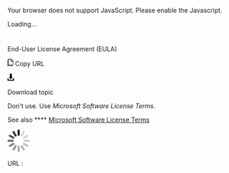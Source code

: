 Your browser does not support JavaScript. Please enable the Javascript.

Loading...

# 

End-User License Agreement (EULA)

![Copy URL](end-user-license-agreement-eula_files/Copy.png)
Copy URL

![Download](end-user-license-agreement-eula_files/Download.png)

Download topic

Don't use. Use *Microsoft Software License Terms*.

See also **** [Microsoft Software License Terms](https://worldready.cloudapp.net/Styleguide/Read?id=2700&topicid=33682)

![In progress](end-user-license-agreement-eula_files/activity-large.gif)

URL :
